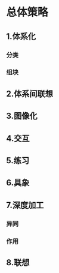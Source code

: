 # 总体策略

## 1.体系化
### 分类
### 组块
## 2.体系间联想
## 3.图像化
## 4.交互
## 5.练习
## 6.具象
## 7.深度加工
### 异同
### 作用
## 8.联想

